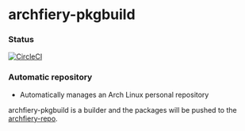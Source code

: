 # archfiery-pkgbuild

### Status
[![CircleCI](https://dl.circleci.com/status-badge/img/gh/MikuX-Dev/archfiery-pkgbuild/tree/main.svg?style=svg)](https://dl.circleci.com/status-badge/redirect/gh/MikuX-Dev/archfiery-pkgbuild/tree/main)

### Automatic repository 
- Automatically manages an Arch Linux personal repository

archfiery-pkgbuild is a builder and the packages will be pushed to the [archfiery-repo](https://github.com/MikuX-Dev/archfiery-repo). 
